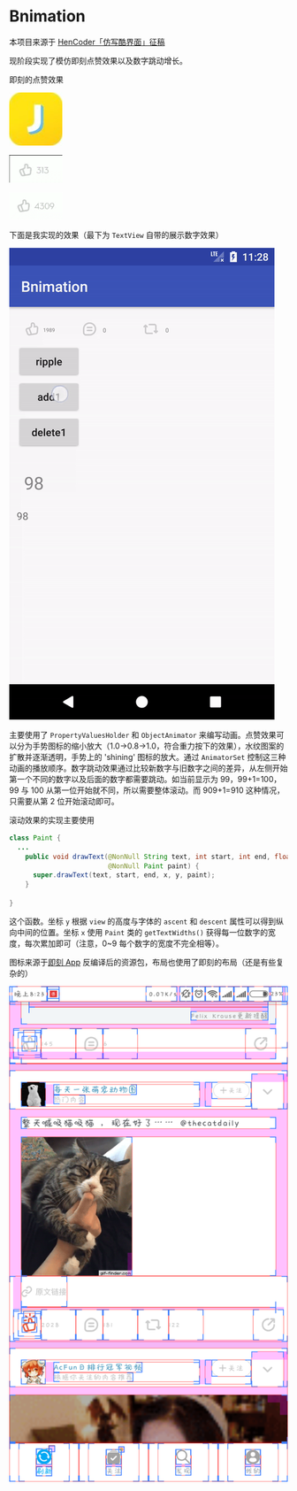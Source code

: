 # Bnimation

本项目来源于 [HenCoder「仿写酷界面」征稿 ](http://mp.weixin.qq.com/s/T5tymYD1jhvxHY8F51TV5Q)

现阶段实现了模仿即刻点赞效果以及数字跳动增长。

即刻的点赞效果

![](image/0.jpg)

![](image/0.gif)

![](image/1.gif)

下面是我实现的效果（最下为 `TextView` 自带的展示数字效果）

![](image/jike.gif)

主要使用了 `PropertyValuesHolder` 和 `ObjectAnimator` 来编写动画。点赞效果可以分为手势图标的缩小放大（1.0->0.8->1.0，符合重力按下的效果），水纹图案的扩散并逐渐透明，手势上的 'shining' 图标的放大。通过 `AnimatorSet` 控制这三种动画的播放顺序。数字跳动效果通过比较新数字与旧数字之间的差异，从左侧开始第一个不同的数字以及后面的数字都需要跳动。如当前显示为 99，99+1=100，99 与 100 从第一位开始就不同，所以需要整体滚动。而 909+1=910 这种情况，只需要从第 2 位开始滚动即可。

滚动效果的实现主要使用 

```java
class Paint {
  ...
    public void drawText(@NonNull String text, int start, int end, float x, float y,
                         @NonNull Paint paint) {
      super.drawText(text, start, end, x, y, paint);
    }
  
}

```

这个函数。坐标 `y` 根据 `view` 的高度与字体的 `ascent` 和 `descent` 属性可以得到纵向中间的位置。坐标 `x` 使用 `Paint` 类的 `getTextWidths()` 获得每一位数字的宽度，每次累加即可（注意，0~9 每个数字的宽度不完全相等）。

图标来源于[即刻 App](https://www.ruguoapp.com/) 反编译后的资源包，布局也使用了即刻的布局（还是有些复杂的）

![](image/jike-layout.png)